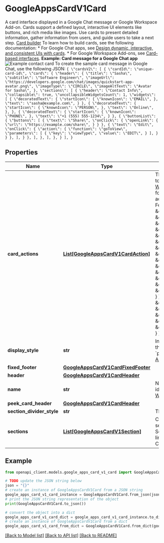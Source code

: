 # GoogleAppsCardV1Card

A card interface displayed in a Google Chat message or Google Workspace Add-on. Cards support a defined layout, interactive UI elements like buttons, and rich media like images. Use cards to present detailed information, gather information from users, and guide users to take a next step. [Card builder](https://addons.gsuite.google.com/uikit/builder) To learn how to build cards, see the following documentation: * For Google Chat apps, see [Design dynamic, interactive, and consistent UIs with cards](https://developers.google.com/chat/ui). * For Google Workspace Add-ons, see [Card-based interfaces](https://developers.google.com/apps-script/add-ons/concepts/cards). **Example: Card message for a Google Chat app** ![Example contact card](https://developers.google.com/chat/images/card_api_reference.png) To create the sample card message in Google Chat, use the following JSON: ``` { \"cardsV2\": [ { \"cardId\": \"unique-card-id\", \"card\": { \"header\": { \"title\": \"Sasha\", \"subtitle\": \"Software Engineer\", \"imageUrl\": \"https://developers.google.com/chat/images/quickstart-app-avatar.png\", \"imageType\": \"CIRCLE\", \"imageAltText\": \"Avatar for Sasha\", }, \"sections\": [ { \"header\": \"Contact Info\", \"collapsible\": true, \"uncollapsibleWidgetsCount\": 1, \"widgets\": [ { \"decoratedText\": { \"startIcon\": { \"knownIcon\": \"EMAIL\", }, \"text\": \"sasha@example.com\", } }, { \"decoratedText\": { \"startIcon\": { \"knownIcon\": \"PERSON\", }, \"text\": \"Online\", }, }, { \"decoratedText\": { \"startIcon\": { \"knownIcon\": \"PHONE\", }, \"text\": \"+1 (555) 555-1234\", } }, { \"buttonList\": { \"buttons\": [ { \"text\": \"Share\", \"onClick\": { \"openLink\": { \"url\": \"https://example.com/share\", } } }, { \"text\": \"Edit\", \"onClick\": { \"action\": { \"function\": \"goToView\", \"parameters\": [ { \"key\": \"viewType\", \"value\": \"EDIT\", } ], } } }, ], } }, ], }, ], }, } ], } ```

## Properties

Name | Type | Description | Notes
------------ | ------------- | ------------- | -------------
**card_actions** | [**List[GoogleAppsCardV1CardAction]**](GoogleAppsCardV1CardAction.md) | The card&#39;s actions. Actions are added to the card&#39;s toolbar menu. [Google Workspace Add-ons](https://developers.google.com/workspace/add-ons): For example, the following JSON constructs a card action menu with &#x60;Settings&#x60; and &#x60;Send Feedback&#x60; options: &#x60;&#x60;&#x60; \&quot;card_actions\&quot;: [ { \&quot;actionLabel\&quot;: \&quot;Settings\&quot;, \&quot;onClick\&quot;: { \&quot;action\&quot;: { \&quot;functionName\&quot;: \&quot;goToView\&quot;, \&quot;parameters\&quot;: [ { \&quot;key\&quot;: \&quot;viewType\&quot;, \&quot;value\&quot;: \&quot;SETTING\&quot; } ], \&quot;loadIndicator\&quot;: \&quot;LoadIndicator.SPINNER\&quot; } } }, { \&quot;actionLabel\&quot;: \&quot;Send Feedback\&quot;, \&quot;onClick\&quot;: { \&quot;openLink\&quot;: { \&quot;url\&quot;: \&quot;https://example.com/feedback\&quot; } } } ] &#x60;&#x60;&#x60; | [optional] 
**display_style** | **str** | In Google Workspace Add-ons, sets the display properties of the &#x60;peekCardHeader&#x60;. [Google Workspace Add-ons](https://developers.google.com/workspace/add-ons): | [optional] 
**fixed_footer** | [**GoogleAppsCardV1CardFixedFooter**](GoogleAppsCardV1CardFixedFooter.md) |  | [optional] 
**header** | [**GoogleAppsCardV1CardHeader**](GoogleAppsCardV1CardHeader.md) |  | [optional] 
**name** | **str** | Name of the card. Used as a card identifier in card navigation. [Google Workspace Add-ons](https://developers.google.com/workspace/add-ons): | [optional] 
**peek_card_header** | [**GoogleAppsCardV1CardHeader**](GoogleAppsCardV1CardHeader.md) |  | [optional] 
**section_divider_style** | **str** | The divider style between sections. | [optional] 
**sections** | [**List[GoogleAppsCardV1Section]**](GoogleAppsCardV1Section.md) | Contains a collection of widgets. Each section has its own, optional header. Sections are visually separated by a line divider. For an example in Google Chat apps, see [Card section](https://developers.google.com/chat/ui/widgets/card-section). | [optional] 

## Example

```python
from openapi_client.models.google_apps_card_v1_card import GoogleAppsCardV1Card

# TODO update the JSON string below
json = "{}"
# create an instance of GoogleAppsCardV1Card from a JSON string
google_apps_card_v1_card_instance = GoogleAppsCardV1Card.from_json(json)
# print the JSON string representation of the object
print(GoogleAppsCardV1Card.to_json())

# convert the object into a dict
google_apps_card_v1_card_dict = google_apps_card_v1_card_instance.to_dict()
# create an instance of GoogleAppsCardV1Card from a dict
google_apps_card_v1_card_from_dict = GoogleAppsCardV1Card.from_dict(google_apps_card_v1_card_dict)
```
[[Back to Model list]](../README.md#documentation-for-models) [[Back to API list]](../README.md#documentation-for-api-endpoints) [[Back to README]](../README.md)


